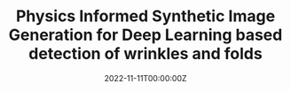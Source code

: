 ---
title: "Physics Informed Synthetic Image Generation for Deep Learning based detection of wrinkles and folds"
authors:
- admin
- Junyan Cheng
- Reuben Levine
- Vihan Krishnan
- Jernej Barbic
- Satyandra K. Gupta

date: "2022-11-11T00:00:00Z"
doi: ""


# Publication type.
# Legend: 0 = Uncategorized; 1 = Conference paper; 2 = Journal article;
# 3 = Preprint / Working Paper; 4 = Report; 5 = Book; 6 = Book section;
# 7 = Thesis; 8 = Patent
publication_types: ["2"]

# Publication name and optional abbreviated publication name.
publication: "*ASME Journal of Computing and Information Science in Engineering*"
publication_short: ""

abstract: 

tags:
- Source Themes
featured: true

# links:
# - name: ""
#   url: ""
url_pdf: journal-paper.pdf
url_code: 'https://github.com/RROS-Lab/DeepSynthDefectDetector'
url_dataset: 'https://drive.google.com/drive/folders/191EgISHWs6FH6FCKOSBTKoLQjo29bWh0?usp=share_link'
url_poster: ''
url_project: ''
url_slides: ''
url_source: ''
url_video: ''

# Featured image
# To use, add an image named `featured.jpg/png` to your page's folder. 
image:
  caption: 'Image credit: [**Unsplash**](https://unsplash.com/photos/jdD8gXaTZsc)'
  focal_point: ""
  filename: featured.png
  preview_only: false

# Associated Projects (optional).
#   Associate this publication with one or more of your projects.
#   Simply enter your project's folder or file name without extension.
#   E.g. `internal-project` references `content/project/internal-project/index.md`.
#   Otherwise, set `projects: []`.
projects: []

# Slides (optional).
#   Associate this publication with Markdown slides.
#   Simply enter your slide deck's filename without extension.
#   E.g. `slides: "example"` references `content/slides/example/index.md`.
#   Otherwise, set `slides: ""`.
slides: ""
---